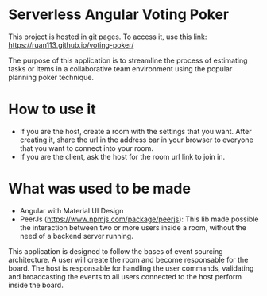 # Serverless Angular Voting Poker

This project is hosted in git pages. To access it, use this link: https://ruan113.github.io/voting-poker/

The purpose of this application is to streamline the process of estimating tasks or items in a collaborative team environment using the popular planning poker technique.

# How to use it

- If you are the host, create a room with the settings that you want. After creating it, share the url in the address bar in your browser to everyone that you want to connect into your room.
- If you are the client, ask the host for the room url link to join in. 

# What was used to be made

- Angular with Material UI Design
- PeerJs (https://www.npmjs.com/package/peerjs): This lib made possible the interaction between two or more users inside a room, without the need of a backend server running.

This application is designed to follow the bases of event sourcing architecture. A user will create the room and become responsable for the board. The host is responsable for handling the user commands, validating and broadcasting the events to all users connected to the host perform inside the board.
  
